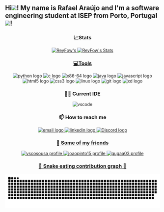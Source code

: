 <h2 align="left">Hi<img src="https://emojis.slackmojis.com/emojis/images/1577305505/7373/hand_wave.gif?1577305505" width="35" />! My name is Rafael Araújo and I'm a software engineering student at ISEP from <b>Porto, Portugal</b> <img src="https://user-images.githubusercontent.com/107275079/215307237-c38ad7fe-6c2b-49cd-a3f9-91b42b36ccf4.png" width="17" />!</h2>

<div align="center">
  
  ### 📈Stats
  
  <a href="https://github.com/ReyFow/ReyFow">
    <img src="https://github-readme-stats.vercel.app/api?username=reyfow&show_icons=true&line_height=20&count_private=true&title_color=8c1aff&text_color=ffffff&bg_color=1d1f21&border_color=000000" alt="ReyFow's"/>
  </a>
  <a href="https://github.com/ReyFow/ReyFow">
    <img src="https://github-readme-stats.vercel.app/api/top-langs/?username=reyfow&layout=compact&title_color=8c1aff&text_color=ffffff&bg_color=1d1f21&border_color=000000&langs_count=6" alt="ReyFow's Stats"/>
    
   ### 💻Tools 
    
  </a>
  <img src="https://cdn.jsdelivr.net/gh/devicons/devicon/icons/python/python-original.svg" height='40' alt="python logo"  />
  <img src="https://cdn.jsdelivr.net/gh/devicons/devicon/icons/c/c-original.svg" height='40' alt="c logo"  />
  <img src="https://user-images.githubusercontent.com/5421823/62779159-4cf76880-baaa-11e9-8318-e20a1aaa913a.png" height='49' alt="x86-64 logo"  />
  <img src="https://cdn.jsdelivr.net/gh/devicons/devicon/icons/java/java-original.svg" height='40' alt="java logo"  />
  <img src="https://cdn.jsdelivr.net/gh/devicons/devicon/icons/javascript/javascript-original.svg" height='40' alt="javascript logo"  />
  <img src="https://cdn.jsdelivr.net/gh/devicons/devicon/icons/html5/html5-original.svg" height='40' alt="html5 logo"  />
  <img src="https://cdn.jsdelivr.net/gh/devicons/devicon/icons/css3/css3-original.svg" height='40' alt="css3 logo"  />
  <img src="https://cdn.jsdelivr.net/gh/devicons/devicon/icons/linux/linux-original.svg" height='40' alt="linux logo"  />
  <img src="https://cdn.jsdelivr.net/gh/devicons/devicon/icons/git/git-original.svg" height='40' alt="git logo"  />
  <img src="https://cdn.jsdelivr.net/gh/devicons/devicon/icons/xd/xd-plain.svg" height='40' alt="xd logo"  />
  </a>
  
  ### 👨‍💻 Current IDE
  
  <img src='https://cdn.jsdelivr.net/gh/devicons/devicon/icons/vscode/vscode-original.svg' alt='vscode' height='30' />
  
  ### 📫 How to reach me
  
  <a href="mailto:rafaraujo589@gmail.com" target="_blank">
    <img src="https://user-images.githubusercontent.com/107275079/215570983-890f1d63-b366-452e-9c54-e34bc939178d.png" height="38" alt="email logo" />
  <a href="https://www.linkedin.com/in/rafael-araújo-35ba30259" target="_blank">
    <img src="https://raw.githubusercontent.com/gauravghongde/social-icons/master/SVG/Color/LinkedIN.svg" height='40' alt="linkedin logo"  /> 
  <a href="https://discordapp.com/users/314894725884805120" target="_blank">
    <img src="https://logodownload.org/wp-content/uploads/2017/11/discord-logo-1-1.png" height='40' alt="Discord logo"  />
    
   ### 💩 Some of my friends

   <a href="https://github.com/vscosousa" target="_blank">
      <img src="https://avatars.githubusercontent.com/u/107275037?v=4" height="40" alt="vscosousa profile"  />
   <a href="https://github.com/joaopinto15" target="_blank">
      <img src="https://avatars.githubusercontent.com/u/86107009?v=4" height="40" alt="joaopinto15 profile"  />
   <a href="https://github.com/gugaa03" target="_blank">
      <img src="https://avatars.githubusercontent.com/u/127400986?v=4" height="40" alt="gugaa03 profile"  />
    
   ### 🐍 Snake eating contribution graph 🐍
    
  <picture>
    <source media="(prefers-color-scheme: dark)" srcset="https://raw.githubusercontent.com/platane/platane/output/github-contribution-grid-snake-dark.svg">
    <source media="(prefers-color-scheme: light)" srcset="https://raw.githubusercontent.com/platane/platane/output/github-contribution-grid-snake.svg">
    <img alt="github contribution grid snake animation" src="https://raw.githubusercontent.com/platane/platane/output/github-contribution-grid-snake.svg">
  </picture>
    
</div>
